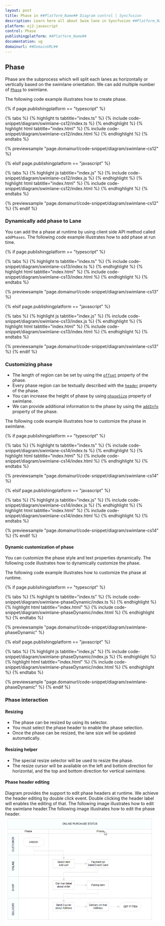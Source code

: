 ```yaml
---
layout: post
title: Phase in ##Platform_Name## Diagram control | Syncfusion
description: Learn here all about Swim lane in Syncfusion ##Platform_Name## Diagram control of Syncfusion Essential JS 2 and more.
platform: ej2-javascript
control: Phase 
publishingplatform: ##Platform_Name##
documentation: ug
domainurl: ##DomainURL##
---
```


## Phase

 Phase are the subprocess which will split each lanes as horizontally or vertically based on the swimlane orientation. We can add multiple number of [`Phase`](../api/diagram/phaseModel) to swimlane.

The following code example illustrates how to create phase.

{% if page.publishingplatform == "typescript" %}

 {% tabs %}
{% highlight ts tabtitle="index.ts" %}
{% include code-snippet/diagram/swimlane-cs12/index.ts %}
{% endhighlight %}
{% highlight html tabtitle="index.html" %}
{% include code-snippet/diagram/swimlane-cs12/index.html %}
{% endhighlight %}
{% endtabs %}
        
{% previewsample "page.domainurl/code-snippet/diagram/swimlane-cs12" %}

{% elsif page.publishingplatform == "javascript" %}

{% tabs %}
{% highlight js tabtitle="index.js" %}
{% include code-snippet/diagram/swimlane-cs12/index.js %}
{% endhighlight %}
{% highlight html tabtitle="index.html" %}
{% include code-snippet/diagram/swimlane-cs12/index.html %}
{% endhighlight %}
{% endtabs %}

{% previewsample "page.domainurl/code-snippet/diagram/swimlane-cs12" %}
{% endif %}

### Dynamically add phase to Lane

 You can add the a phase at runtime by using client side API method called `addPhases`. The following code example illustrates how to add phase at run time.

{% if page.publishingplatform == "typescript" %}

 {% tabs %}
{% highlight ts tabtitle="index.ts" %}
{% include code-snippet/diagram/swimlane-cs13/index.ts %}
{% endhighlight %}
{% highlight html tabtitle="index.html" %}
{% include code-snippet/diagram/swimlane-cs13/index.html %}
{% endhighlight %}
{% endtabs %}
        
{% previewsample "page.domainurl/code-snippet/diagram/swimlane-cs13" %}

{% elsif page.publishingplatform == "javascript" %}

{% tabs %}
{% highlight js tabtitle="index.js" %}
{% include code-snippet/diagram/swimlane-cs13/index.js %}
{% endhighlight %}
{% highlight html tabtitle="index.html" %}
{% include code-snippet/diagram/swimlane-cs13/index.html %}
{% endhighlight %}
{% endtabs %}

{% previewsample "page.domainurl/code-snippet/diagram/swimlane-cs13" %}
{% endif %}

### Customizing phase

* The length of region can be set by using the  [`offset`](../api/diagram/phaseModel#offset) property of the phase.
* Every phase region can be textually described with the [`header`](../api/diagram/headerModel) property of the phase.
* You can increase the height of phase by using [`phaseSize`](../api/diagram/swimLaneModel#phaseSize) property of swimlane.
* We can provide additional information to the phase by using the [`addInfo`](../api/diagram/phaseModel#addInfo) property of the phase.

The following code example illustrates how to customize the phase in swimlane.

{% if page.publishingplatform == "typescript" %}

 {% tabs %}
{% highlight ts tabtitle="index.ts" %}
{% include code-snippet/diagram/swimlane-cs14/index.ts %}
{% endhighlight %}
{% highlight html tabtitle="index.html" %}
{% include code-snippet/diagram/swimlane-cs14/index.html %}
{% endhighlight %}
{% endtabs %}
        
{% previewsample "page.domainurl/code-snippet/diagram/swimlane-cs14" %}

{% elsif page.publishingplatform == "javascript" %}

{% tabs %}
{% highlight js tabtitle="index.js" %}
{% include code-snippet/diagram/swimlane-cs14/index.js %}
{% endhighlight %}
{% highlight html tabtitle="index.html" %}
{% include code-snippet/diagram/swimlane-cs14/index.html %}
{% endhighlight %}
{% endtabs %}

{% previewsample "page.domainurl/code-snippet/diagram/swimlane-cs14" %}
{% endif %}

#### Dynamic customization of phase

 You can customize the phase style and text properties dynamically. The following code illustrates how to dynamically customize the phase.

 The following code example illustrates how to customize the phase at runtime.

{% if page.publishingplatform == "typescript" %}

 {% tabs %}
{% highlight ts tabtitle="index.ts" %}
{% include code-snippet/diagram/swimlane-phaseDynamic/index.ts %}
{% endhighlight %}
{% highlight html tabtitle="index.html" %}
{% include code-snippet/diagram/swimlane-phaseDynamic/index.html %}
{% endhighlight %}
{% endtabs %}
        
{% previewsample "page.domainurl/code-snippet/diagram/swimlane-phaseDynamic" %}

{% elsif page.publishingplatform == "javascript" %}

{% tabs %}
{% highlight js tabtitle="index.js" %}
{% include code-snippet/diagram/swimlane-phaseDynamic/index.js %}
{% endhighlight %}
{% highlight html tabtitle="index.html" %}
{% include code-snippet/diagram/swimlane-phaseDynamic/index.html %}
{% endhighlight %}
{% endtabs %}

{% previewsample "page.domainurl/code-snippet/diagram/swimlane-phaseDynamic" %}
{% endif %}

### Phase interaction

#### Resizing

* The phase can be resized by using its selector.
* You must select the phase header to enable the phase selection.
* Once the phase can be resized, the lane size will be updated automatically.

#### Resizing helper

* The special resize selector will be used to resize the phase.
* The resize cursor will be available on the left and bottom direction for horizontal, and the top and bottom direction for vertical swimlane.

#### Phase header editing

Diagram provides the support to edit phase headers at runtime. We achieve the header editing by double click event. Double clicking the header label will enables the editing of that. The following image illustrates how to edit the swimlane header.The following image illustrates how to edit the phase header. ![Phase Header Editing](images/phase-header-edit.gif)
